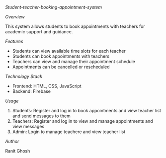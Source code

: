 *Student-teacher-booking-appointment-system*

*Overview*

This system allows students to book appointments with teachers for academic support and guidance.

*Features*

- Students can view available time slots for each teacher
- Students can book appointments with teachers
- Teachers can view and manage their appointment schedule
- Appointments can be cancelled or rescheduled

*Technology Stack*

- Frontend: HTML, CSS, JavaScript
- Backend: Firebase

*Usage*

1. Students: Register and log in to book appointments and view teacher list and send messages to them
2. Teachers: Register and log in to view and manage appointments and view messages 
3. Admin: Login to manage teachere and view teacher list


*Author*

Ranit Ghosh
